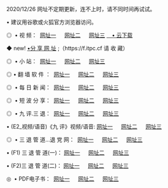 <p>2020/12/26 网址不定期更新，连不上时，请不同时间再试试。
<p>• 建议用谷歌或火狐官方浏览器访问。
<p>◎  • 视 频： 
<a href="http://mlq.proyectolanuevatierra.com/" target="_blank">网址一</a> 　 
<a href="http://mhx.proyectolanuevatierra.com/" target="_blank">网址二</a> 　 
<a href="http://mhx.proyectolanuevatierra.com/b.html" target="_blank">网址三</a>  
<a href="https://yadi.sk/d/d0sUeAOpal3njw" target="_blank">　• 云下载 </a></p>
<p>◆ new! <a href="http://mjz.proyectolanuevatierra.com/a.html">•分 享 网 址</a> ;（https://f.itpc.cf 请 收 藏） </p>
<p>◎ </span>  •  小 站：  
<a href="http://mlq.proyectolanuevatierra.com/f.html" target="_blank">网址一</a> 　 
<a href="http://mhx.proyectolanuevatierra.com/h.html" target="_blank">网址二</a> 　 
<a href="http://mhx.proyectolanuevatierra.com/k/" target="_blank">网址三</a></p>
<p>◎  • 翻 墙 软 件 ：  
<a href="http://mlq.proyectolanuevatierra.com/ff/" target="_blank">网址一</a> 　 
<a href="http://mhx.proyectolanuevatierra.com/s/read/a1_nd.html" target="_blank">网址二</a> 　 
<a href="http://mhx.proyectolanuevatierra.com/ff/index.html" target="_blank">网址三</a></p>
<p>◎ </span>  • 每 日 新 闻：  
<a href="http://mlq.proyectolanuevatierra.com/day/" target="_blank">网址一</a> 　 
<a href="http://mhx.proyectolanuevatierra.com/day/" target="_blank">网址二</a> 　 
<a href="http://mhx.proyectolanuevatierra.com/day/index.html" target="_blank">网址三</a></p>
<p>◎ </span>  • 短 波 分 享：  
<a href="http://mlq.proyectolanuevatierra.com/h/" target="_blank">网址一</a> 　 
<a href="http://mhx.proyectolanuevatierra.com/h/" target="_blank">网址二</a> 　 
<a href="http://mhx.proyectolanuevatierra.com/h/index.html" target="_blank">网址三</a></p>
<p>◎   • 九 评.三 退：  
<a href="http://mlq.proyectolanuevatierra.com/t/" target="_blank">网址一</a> 　 
<a href="http://mhx.proyectolanuevatierra.comli/v2/index.html" target="_blank">网址二</a> 　 
<a href="http://mhx.proyectolanuevatierra.com/tt/index.html" target="_blank">网址三</a> 　</p>
<p>  • (E2_视频/语音)《九 评》视频/语音: 
<a href="http://mhx.proyectolanuevatierra.com/7738.html" target="_blank">网址一</a> 　 
<a href="http://mhx.proyectolanuevatierra.com/7614.html" target="_blank">网址二</a> 　 
<a href="http://mhx.proyectolanuevatierra.com/7633.html" target="_blank">网址三</a></p>
<p>◎   • 三 退 管 道...退 党 网：  
<a href="http://mlq.proyectolanuevatierra.com/go/td1.html" target="_blank">网址一</a> 　 
<a href="http://mhx.proyectolanuevatierra.com/go/td2.html" target="_blank">网址二</a> 　 
<a href="http://mhx.proyectolanuevatierra.com/go/td3.html" target="_blank">网址三</a></p>
<p>  • (F1) 三 退 管 道(一)： 
<a href="http://mlq.proyectolanuevatierra.com/dd/" target="_blank">网址一</a> 　 
<a href="http://mhx.proyectolanuevatierra.com/s/read/a1_tdx.html" target="_blank">网址二</a> 　 
<a href="http://mhx.proyectolanuevatierra.com/dd/" target="_blank">网址三</a></p>
<p>  • (F2)三 退 管 道(二)： 
<a href="http://mhx.proyectolanuevatierra.com/d/" target="_blank">网址一</a> 　 
<a href="http://mlq.proyectolanuevatierra.com/d/index.html" target="_blank">网址二</a> 　 
<a href="http://mhx.proyectolanuevatierra.com/d/" target="_blank">网址三</a></p>
<p>◎   • PDF电子书：  
<a href="http://mlq.proyectolanuevatierra.com/p/" target="_blank">网址一</a> 　 
<a href="http://mhx.proyectolanuevatierra.com/p/index.html" target="_blank">网址二</a> 　 
<a href="http://mhx.proyectolanuevatierra.com/p/" target="_blank">网址三</a></p>

